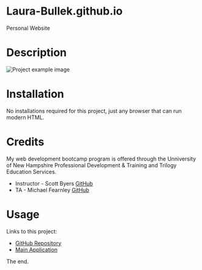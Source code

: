 # Laura-Bullek.github.io
Personal Website

# Description


![Project example image](./assets/images/TruffleShuffleExampleImage.png)

# Installation
No installations required for this project, just any browser that can run modern HTML.

# Credits 
My web development bootcamp program is offered through the Unniversity of New Hampshire Professional Development & Training and Trilogy Education Services.

- Instructor - Scott Byers [GitHub](https://github.com/switch120)
- TA - Michael Fearnley [GitHub](https://michaelfearnley.com/)

# Usage
Links to this project: 
* [GitHub Repository](https://github.com/Laura-Bullek/Laura-Bullek.github.io)
* [Main Application](https://laura-bullek.github.io/)

The end. 
